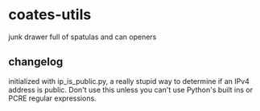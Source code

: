 # coates-utils
 junk drawer full of spatulas and can openers
## changelog
initialized with ip\_is\_public.py, a really stupid way to determine if an IPv4 address is public. Don't use this unless you can't use Python's built ins or PCRE regular expressions.